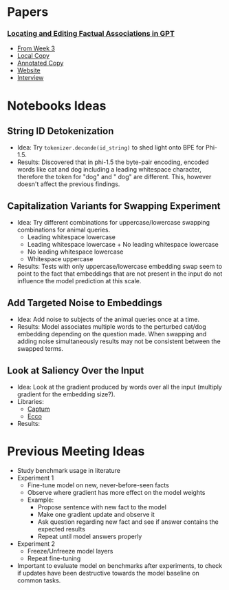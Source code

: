 # Papers

### [Locating and Editing Factual Associations in GPT](https://arxiv.org/abs/2202.05262)
- [From Week 3](../Week3/Resources.md)
- [Local Copy](../Week3/PDFs/locating_and_editing_factual_associations_in_gpt.pdf)
- [Annotated Copy](../Week3/PDFs/Annotated/locating_and_editing_factual_associations_in_gpt_annotated.pdf)
- [Website](https://rome.baulab.info)
- [Interview](https://www.youtube.com/watch?v=_NMQyOu2HTo)

# Notebooks Ideas

## String ID Detokenization
- Idea: Try `tokenizer.deconde(id_string)` to shed light onto BPE for Phi-1.5.
- Results: Discovered that in phi-1.5 the byte-pair encoding, encoded words like cat and dog including a leading whitespace character, therefore the token for "dog" and " dog" are different. This, however doesn't affect the previous findings.

## Capitalization Variants for Swapping Experiment
- Idea: Try different combinations for uppercase/lowercase swapping combinations for animal queries.
    - Leading whitespace lowercase
    - Leading whitespace lowercase + No leading whitespace lowercase
    - No leading whitespace lowercase
    - Whitespace uppercase
- Results: Tests with only uppercase/lowercase embedding swap seem to point to the fact that embeddings that are not present in the input do not influence the model prediction at this scale.

## Add Targeted Noise to Embeddings
- Idea: Add noise to subjects of the animal queries once at a time.
- Results: Model associates multiple words to the perturbed cat/dog embedding depending on the question made. When swapping and adding noise simultaneously results may not be consistent between the swapped terms.

## Look at Saliency Over the Input
- Idea: Look at the gradient produced by words over all the input (multiply gradient for the embedding size?).
- Libraries:
    - [Captum](https://captum.ai)
    - [Ecco](https://github.com/jalammar/ecco)
- Results: 

# Previous Meeting Ideas

- Study benchmark usage in literature
- Experiment 1
    - Fine-tune model on new, never-before-seen facts
    - Observe where gradient has more effect on the model weights
    - Example: 
        - Propose sentence with new fact to the model
        - Make one gradient update and observe it
        - Ask question regarding new fact and see if answer contains the expected results
        - Repeat until model answers properly
- Experiment 2
    - Freeze/Unfreeze model layers
    - Repeat fine-tuning
- Important to evaluate model on benchmarks after experiments, to check if updates have been destructive towards the model baseline on common tasks.